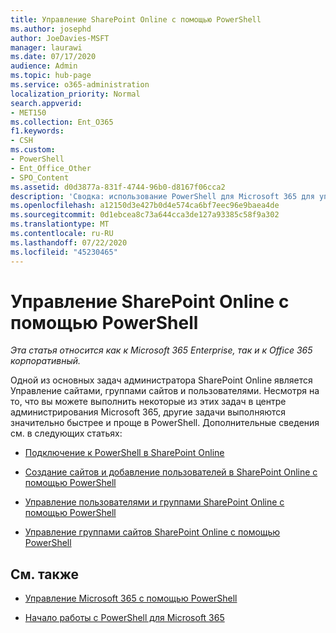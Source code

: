 ```yaml
---
title: Управление SharePoint Online с помощью PowerShell
ms.author: josephd
author: JoeDavies-MSFT
manager: laurawi
ms.date: 07/17/2020
audience: Admin
ms.topic: hub-page
ms.service: o365-administration
localization_priority: Normal
search.appverid:
- MET150
ms.collection: Ent_O365
f1.keywords:
- CSH
ms.custom:
- PowerShell
- Ent_Office_Other
- SPO_Content
ms.assetid: d0d3877a-831f-4744-96b0-d8167f06cca2
description: 'Сводка: использование PowerShell для Microsoft 365 для управления пользователями, группами и группами сайтов SharePoint Online.'
ms.openlocfilehash: a12150d3e427b0d4e574ca6bf7eec96e9baea4de
ms.sourcegitcommit: 0d1ebcea8c73a644cca3de127a93385c58f9a302
ms.translationtype: MT
ms.contentlocale: ru-RU
ms.lasthandoff: 07/22/2020
ms.locfileid: "45230465"
---
```

# <a name="manage-sharepoint-online-with-powershell"></a>Управление SharePoint Online с помощью PowerShell

*Эта статья относится как к Microsoft 365 Enterprise, так и к Office 365 корпоративный.*

Одной из основных задач администратора SharePoint Online является Управление сайтами, группами сайтов и пользователями. Несмотря на то, что вы можете выполнить некоторые из этих задач в центре администрирования Microsoft 365, другие задачи выполняются значительно быстрее и проще в PowerShell. Дополнительные сведения см. в следующих статьях:

- [Подключение к PowerShell в SharePoint Online](https://docs.microsoft.com/powershell/sharepoint/sharepoint-online/connect-sharepoint-online?view=sharepoint-ps)
  
- [Создание сайтов и добавление пользователей в SharePoint Online с помощью PowerShell](create-sharepoint-sites-and-add-users-with-powershell.md)
    
- [Управление пользователями и группами SharePoint Online с помощью PowerShell](manage-sharepoint-users-and-groups-with-powershell.md)
    
- [Управление группами сайтов SharePoint Online с помощью PowerShell](manage-sharepoint-site-groups-with-powershell.md)
    
## <a name="see-also"></a>См. также

- [Управление Microsoft 365 с помощью PowerShell](manage-office-365-with-office-365-powershell.md)

- [Начало работы с PowerShell для Microsoft 365](getting-started-with-office-365-powershell.md)
